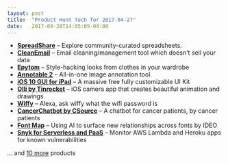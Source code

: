 ```yaml
---
layout: post
title:  "Product Hunt Tech for 2017-04-27"
date:   2017-04-28T14:05:05-04:00
---
```


* **[SpreadShare](https://www.producthunt.com/posts/spreadshare?utm_campaign=producthunt-api&utm_medium=api&utm_source=Application%3A+Daily+Digest+RSS+%28ID%3A+3202%29)** – Explore community-curated spreadsheets.
* **[CleanEmail](https://www.producthunt.com/posts/cleanemail-2?utm_campaign=producthunt-api&utm_medium=api&utm_source=Application%3A+Daily+Digest+RSS+%28ID%3A+3202%29)** – Email cleaning/management tool which doesn't sell your data
* **[Epytom](https://www.producthunt.com/posts/epytom?utm_campaign=producthunt-api&utm_medium=api&utm_source=Application%3A+Daily+Digest+RSS+%28ID%3A+3202%29)** – Style-hacking looks from clothes in your wardrobe
* **[Annotable 2](https://www.producthunt.com/posts/annotable-2?utm_campaign=producthunt-api&utm_medium=api&utm_source=Application%3A+Daily+Digest+RSS+%28ID%3A+3202%29)** – All-in-one image annotation tool.
* **[iOS 10 GUI for iPad](https://www.producthunt.com/posts/ios-10-gui-for-ipad?utm_campaign=producthunt-api&utm_medium=api&utm_source=Application%3A+Daily+Digest+RSS+%28ID%3A+3202%29)** – A massive free fully customizable UI Kit
* **[Olli by Tinrocket](https://www.producthunt.com/posts/olli-by-tinrocket?utm_campaign=producthunt-api&utm_medium=api&utm_source=Application%3A+Daily+Digest+RSS+%28ID%3A+3202%29)** – iOS camera app that creates beautiful animation and drawings
* **[Wiffy](https://www.producthunt.com/posts/wiffy?utm_campaign=producthunt-api&utm_medium=api&utm_source=Application%3A+Daily+Digest+RSS+%28ID%3A+3202%29)** – Alexa, ask wiffy what the wifi password is
* **[CancerChatbot by CSource](https://www.producthunt.com/posts/cancerchatbot-by-csource?utm_campaign=producthunt-api&utm_medium=api&utm_source=Application%3A+Daily+Digest+RSS+%28ID%3A+3202%29)** – A chatbot for cancer patients, by cancer patients
* **[Font Map](https://www.producthunt.com/posts/font-map?utm_campaign=producthunt-api&utm_medium=api&utm_source=Application%3A+Daily+Digest+RSS+%28ID%3A+3202%29)** – Using AI to surface new relationships across fonts by IDEO
* **[Snyk for Serverless and PaaS](https://www.producthunt.com/posts/snyk-for-serverless-and-paas?utm_campaign=producthunt-api&utm_medium=api&utm_source=Application%3A+Daily+Digest+RSS+%28ID%3A+3202%29)** – Monitor AWS Lambda and Heroku apps for known vulnerabilities

… and [10 more](https://www.producthunt.com/tech) products